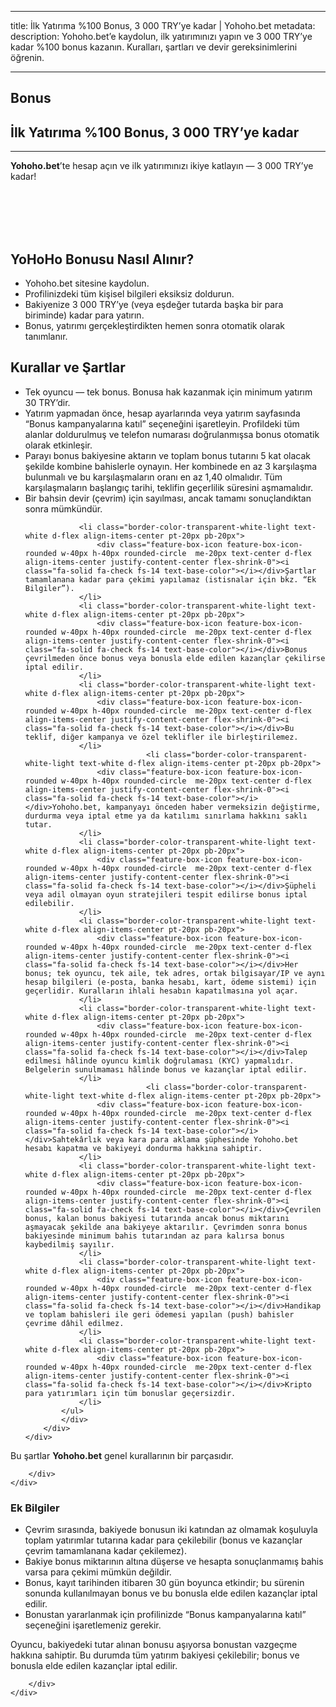  ---
title: İlk Yatırıma %100 Bonus, 3 000 TRY’ye kadar | Yohoho.bet
metadata:
    description: Yohoho.bet’e kaydolun, ilk yatırımınızı yapın ve 3 000 TRY’ye kadar %100 bonus kazanın. Kuralları, şartları ve devir gereksinimlerini öğrenin.


---

<section class="cover-background pb-0" style="background-image: url('{{ media['user://themes/quark/jpg/bg3.jpg'].url()|raw }}');">
    <div class="container mb-2">
    <div class="row align-items-center justify-content-center">
        <div class="col-xl-7 col-lg-7 col-md-12 last-paragraph-no-margin order-lg-1 order-2 appear anime-child anime-complete">
            <h1 >Bonus</h1>
              <h2 >İlk Yatırıma %100 Bonus, 3 000 TRY’ye kadar</h2><hr>
			  <p><strong>Yohoho.bet</strong>’te hesap açın ve ilk yatırımınızı ikiye katlayın&nbsp;&mdash; 3 000 TRY’ye kadar!</p><br/>
			   	<br/><br/><br/>
        </div>
        <div class="col-xl-5 col-lg-5 col-md-12 order-lg-2 order-1 md-mb-15px md-ps-70px sm-ps-40px appear anime-child anime-complete" > 
            <img alt="" src="{{ url('theme://png/bonus4.png') }}" />
        </div>	 
    </div>    
</div>         
</section>

 


<section class="cover-background" style="background-image: url('{{ media['user://themes/quark/jpg/bg-3-3.jpg'].url()|raw }}');">
 
<div class="container mb-2">
    <div class="row align-items-center justify-content-center">
        <div class="col-md-12 last-paragraph-no-margin order-lg-1 order-2 text-center">
            <h2>YoHoHo Bonusu Nasıl Alınır?</h2>
        </div>		
    </div>	
</div>
 
<div class="container mt-2 mb-2">
    <div class="row align-items-center justify-content-center">
        <div class="col-xl-7 col-lg-7 col-md-12 last-paragraph-no-margin order-lg-1 order-2 appear anime-child anime-complete"  >               		  		  
		              <div class="mb-40px sm-mb-30px" style="">	
			<ul class="p-0 mb-20px mt-15px list-style-01" style="">
                <li class="border-color-transparent-white-light text-white d-flex align-items-center pt-20px pb-20px">
                    <div class="feature-box-icon feature-box-icon-rounded w-40px h-40px rounded-circle  me-20px text-center d-flex align-items-center justify-content-center flex-shrink-0"><i class="fa-solid fa-check fs-14 text-base-color"></i></div>Yohoho.bet sitesine kaydolun.
                </li>
                <li class="border-color-transparent-white-light text-white d-flex align-items-center pt-20px pb-20px">
                    <div class="feature-box-icon feature-box-icon-rounded w-40px h-40px rounded-circle  me-20px text-center d-flex align-items-center justify-content-center flex-shrink-0"><i class="fa-solid fa-check fs-14 text-base-color"></i></div>Profilinizdeki tüm kişisel bilgileri eksiksiz doldurun.
                </li>
                <li class="border-color-transparent-white-light text-white d-flex align-items-center pt-20px pb-20px">
                    <div class="feature-box-icon feature-box-icon-rounded w-40px h-40px rounded-circle  me-20px text-center d-flex align-items-center justify-content-center flex-shrink-0"><i class="fa-solid fa-check fs-14 text-base-color"></i></div>Bakiyenize 3 000 TRY’ye (veya eşdeğer tutarda başka bir para biriminde) kadar para yatırın.
                </li>
                <li class="border-color-transparent-white-light text-white d-flex align-items-center pt-20px pb-20px">
                    <div class="feature-box-icon feature-box-icon-rounded w-40px h-40px rounded-circle  me-20px text-center d-flex align-items-center justify-content-center flex-shrink-0"><i class="fa-solid fa-check fs-14 text-base-color"></i></div>Bonus, yatırımı gerçekleştirdikten hemen sonra otomatik olarak tanımlanır.
                </li>				
            </ul>
            </div>		   								
        </div>
    </div>
</div> 

<div class="container mb-2">
    <div class="row align-items-center justify-content-center">
        <div class="col-md-12 last-paragraph-no-margin order-lg-1 order-2 text-center">
            <h2>Kurallar ve Şartlar</h2>
        </div>		
    </div>	
</div>

<div class="container mt-2 mb-2">
    <div class="row align-items-center justify-content-center">
        <div class="col-xl-7 col-lg-7 col-md-12 last-paragraph-no-margin order-lg-1 order-2 appear anime-child anime-complete"  >               		  		  
		              <div class="mb-40px sm-mb-30px" style="">	
			<ul class="p-0 mb-20px mt-15px list-style-01" style="">
                <li class="border-color-transparent-white-light text-white d-flex align-items-center pt-20px pb-20px">
                    <div class="feature-box-icon feature-box-icon-rounded w-40px h-40px rounded-circle  me-20px text-center d-flex align-items-center justify-content-center flex-shrink-0"><i class="fa-solid fa-check fs-14 text-base-color"></i></div>Tek oyuncu — tek bonus. Bonusa hak kazanmak için minimum yatırım 30 TRY’dir.
                </li>
                <li class="border-color-transparent-white-light text-white d-flex align-items-center pt-20px pb-20px">
                    <div class="feature-box-icon feature-box-icon-rounded w-40px h-40px rounded-circle  me-20px text-center d-flex align-items-center justify-content-center flex-shrink-0"><i class="fa-solid fa-check fs-14 text-base-color"></i></div>Yatırım yapmadan önce, hesap ayarlarında veya yatırım sayfasında “Bonus kampanyalarına katıl” seçeneğini işaretleyin. Profildeki tüm alanlar doldurulmuş ve telefon numarası doğrulanmışsa bonus otomatik olarak etkinleşir.
                </li>
                <li class="border-color-transparent-white-light text-white d-flex align-items-center pt-20px pb-20px">
                    <div class="feature-box-icon feature-box-icon-rounded w-40px h-40px rounded-circle  me-20px text-center d-flex align-items-center justify-content-center flex-shrink-0"><i class="fa-solid fa-check fs-14 text-base-color"></i></div>Parayı bonus bakiyesine aktarın ve toplam bonus tutarını 5&nbsp;kat olacak şekilde kombine bahislerle oynayın. Her kombinede en az 3 karşılaşma bulunmalı ve bu karşılaşmaların oranı en az 1,40 olmalıdır. Tüm karşılaşmaların başlangıç tarihi, teklifin geçerlilik süresini aşmamalıdır.
                </li>
				               <li class="border-color-transparent-white-light text-white d-flex align-items-center pt-20px pb-20px">
                    <div class="feature-box-icon feature-box-icon-rounded w-40px h-40px rounded-circle  me-20px text-center d-flex align-items-center justify-content-center flex-shrink-0"><i class="fa-solid fa-check fs-14 text-base-color"></i></div>Bir bahsin devir (çevrim) için sayılması, ancak tamamı sonuçlandıktan sonra mümkündür.
                </li>
				
				
                <li class="border-color-transparent-white-light text-white d-flex align-items-center pt-20px pb-20px">
                    <div class="feature-box-icon feature-box-icon-rounded w-40px h-40px rounded-circle  me-20px text-center d-flex align-items-center justify-content-center flex-shrink-0"><i class="fa-solid fa-check fs-14 text-base-color"></i></div>Şartlar tamamlanana kadar para çekimi yapılamaz (istisnalar için bkz. “Ek Bilgiler”).
                </li>
                <li class="border-color-transparent-white-light text-white d-flex align-items-center pt-20px pb-20px">
                    <div class="feature-box-icon feature-box-icon-rounded w-40px h-40px rounded-circle  me-20px text-center d-flex align-items-center justify-content-center flex-shrink-0"><i class="fa-solid fa-check fs-14 text-base-color"></i></div>Bonus çevrilmeden önce bonus veya bonusla elde edilen kazançlar çekilirse iptal edilir.
                </li>
                <li class="border-color-transparent-white-light text-white d-flex align-items-center pt-20px pb-20px">
                    <div class="feature-box-icon feature-box-icon-rounded w-40px h-40px rounded-circle  me-20px text-center d-flex align-items-center justify-content-center flex-shrink-0"><i class="fa-solid fa-check fs-14 text-base-color"></i></div>Bu teklif, diğer kampanya ve özel teklifler ile birleştirilemez.
                </li>
				               <li class="border-color-transparent-white-light text-white d-flex align-items-center pt-20px pb-20px">
                    <div class="feature-box-icon feature-box-icon-rounded w-40px h-40px rounded-circle  me-20px text-center d-flex align-items-center justify-content-center flex-shrink-0"><i class="fa-solid fa-check fs-14 text-base-color"></i></div>Yohoho.bet, kampanyayı önceden haber vermeksizin değiştirme, durdurma veya iptal etme ya da katılımı sınırlama hakkını saklı tutar.
                </li>				
                <li class="border-color-transparent-white-light text-white d-flex align-items-center pt-20px pb-20px">
                    <div class="feature-box-icon feature-box-icon-rounded w-40px h-40px rounded-circle  me-20px text-center d-flex align-items-center justify-content-center flex-shrink-0"><i class="fa-solid fa-check fs-14 text-base-color"></i></div>Şüpheli veya adil olmayan oyun stratejileri tespit edilirse bonus iptal edilebilir.
                </li>
                <li class="border-color-transparent-white-light text-white d-flex align-items-center pt-20px pb-20px">
                    <div class="feature-box-icon feature-box-icon-rounded w-40px h-40px rounded-circle  me-20px text-center d-flex align-items-center justify-content-center flex-shrink-0"><i class="fa-solid fa-check fs-14 text-base-color"></i></div>Her bonus; tek oyuncu, tek aile, tek adres, ortak bilgisayar/IP ve aynı hesap bilgileri (e-posta, banka hesabı, kart, ödeme sistemi) için geçerlidir. Kuralların ihlali hesabın kapatılmasına yol açar.
                </li>
                <li class="border-color-transparent-white-light text-white d-flex align-items-center pt-20px pb-20px">
                    <div class="feature-box-icon feature-box-icon-rounded w-40px h-40px rounded-circle  me-20px text-center d-flex align-items-center justify-content-center flex-shrink-0"><i class="fa-solid fa-check fs-14 text-base-color"></i></div>Talep edilmesi hâlinde oyuncu kimlik doğrulaması (KYC) yapmalıdır. Belgelerin sunulmaması hâlinde bonus ve kazançlar iptal edilir.
                </li>
				               <li class="border-color-transparent-white-light text-white d-flex align-items-center pt-20px pb-20px">
                    <div class="feature-box-icon feature-box-icon-rounded w-40px h-40px rounded-circle  me-20px text-center d-flex align-items-center justify-content-center flex-shrink-0"><i class="fa-solid fa-check fs-14 text-base-color"></i></div>Sahtekârlık veya kara para aklama şüphesinde Yohoho.bet hesabı kapatma ve bakiyeyi dondurma hakkına sahiptir.
                </li>
                <li class="border-color-transparent-white-light text-white d-flex align-items-center pt-20px pb-20px">
                    <div class="feature-box-icon feature-box-icon-rounded w-40px h-40px rounded-circle  me-20px text-center d-flex align-items-center justify-content-center flex-shrink-0"><i class="fa-solid fa-check fs-14 text-base-color"></i></div>Çevrilen bonus, kalan bonus bakiyesi tutarında ancak bonus miktarını aşmayacak şekilde ana bakiyeye aktarılır. Çevrimden sonra bonus bakiyesinde minimum bahis tutarından az para kalırsa bonus kaybedilmiş sayılır.
                </li>
                <li class="border-color-transparent-white-light text-white d-flex align-items-center pt-20px pb-20px">
                    <div class="feature-box-icon feature-box-icon-rounded w-40px h-40px rounded-circle  me-20px text-center d-flex align-items-center justify-content-center flex-shrink-0"><i class="fa-solid fa-check fs-14 text-base-color"></i></div>Handikap ve toplam bahisleri ile geri ödemesi yapılan (push) bahisler çevrime dâhil edilmez.
                </li>
                <li class="border-color-transparent-white-light text-white d-flex align-items-center pt-20px pb-20px">
                    <div class="feature-box-icon feature-box-icon-rounded w-40px h-40px rounded-circle  me-20px text-center d-flex align-items-center justify-content-center flex-shrink-0"><i class="fa-solid fa-check fs-14 text-base-color"></i></div>Kripto para yatırımları için tüm bonuslar geçersizdir.
                </li>
            </ul>
            </div>		   								
        </div>
    </div>
</div>


<div class="container mb-2">
    <div class="row align-items-center justify-content-center">
        <div class="col-md-12 last-paragraph-no-margin order-lg-1 order-2 text-center">
            <p>Bu şartlar <strong>Yohoho.bet</strong> genel kurallarının bir parçasıdır.</p>

        </div>		
    </div>	
</div>

<div class="container mb-2">
    <div class="row align-items-center justify-content-center">
        <div class="col-md-12 last-paragraph-no-margin order-lg-1 order-2 text-center">
            <h3>Ek Bilgiler</h3>
        </div>		
    </div>	
</div>

<div class="container mt-2 mb-2">
    <div class="row align-items-center justify-content-center">
        <div class="col-xl-7 col-lg-7 col-md-12 last-paragraph-no-margin order-lg-1 order-2 appear anime-child anime-complete"  >               		  		  
		              <div class="mb-40px sm-mb-30px" style="">	
			<ul class="p-0 mb-20px mt-15px list-style-01" style="">
                <li class="border-color-transparent-white-light text-white d-flex align-items-center pt-20px pb-20px">
                    <div class="feature-box-icon feature-box-icon-rounded w-40px h-40px rounded-circle  me-20px text-center d-flex align-items-center justify-content-center flex-shrink-0"><i class="fa-solid fa-check fs-14 text-base-color"></i></div>Çevrim sırasında, bakiyede bonusun iki katından az olmamak koşuluyla toplam yatırımlar tutarına kadar para çekilebilir (bonus ve kazançlar çevrim tamamlanana kadar çekilemez).
                </li>
                <li class="border-color-transparent-white-light text-white d-flex align-items-center pt-20px pb-20px">
                    <div class="feature-box-icon feature-box-icon-rounded w-40px h-40px rounded-circle  me-20px text-center d-flex align-items-center justify-content-center flex-shrink-0"><i class="fa-solid fa-check fs-14 text-base-color"></i></div>Bakiye bonus miktarının altına düşerse ve hesapta sonuçlanmamış bahis varsa para çekimi mümkün değildir.
                </li>
                <li class="border-color-transparent-white-light text-white d-flex align-items-center pt-20px pb-20px">
                    <div class="feature-box-icon feature-box-icon-rounded w-40px h-40px rounded-circle  me-20px text-center d-flex align-items-center justify-content-center flex-shrink-0"><i class="fa-solid fa-check fs-14 text-base-color"></i></div>Bonus, kayıt tarihinden itibaren 30 gün boyunca etkindir; bu sürenin sonunda kullanılmayan bonus ve bu bonusla elde edilen kazançlar iptal edilir.
                </li>
				               <li class="border-color-transparent-white-light text-white d-flex align-items-center pt-20px pb-20px">
                    <div class="feature-box-icon feature-box-icon-rounded w-40px h-40px rounded-circle  me-20px text-center d-flex align-items-center justify-content-center flex-shrink-0"><i class="fa-solid fa-check fs-14 text-base-color"></i></div>Bonustan yararlanmak için profilinizde “Bonus kampanyalarına katıl” seçeneğini işaretlemeniz gerekir.
                </li>
            </ul>
            </div>		   								
        </div>
    </div>
</div>

<div class="container mb-2">
    <div class="row align-items-center justify-content-center">
        <div class="col-md-12 last-paragraph-no-margin order-lg-1 order-2 text-center">
            <p>Oyuncu, bakiyedeki tutar alınan bonusu aşıyorsa bonustan vazgeçme hakkına sahiptir. Bu durumda tüm yatırım bakiyesi çekilebilir; bonus ve bonusla elde edilen kazançlar iptal edilir.</p>

        </div>		
    </div>	
</div>



 
</section>